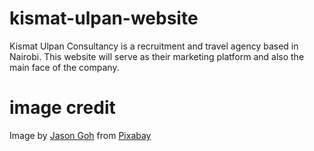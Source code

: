 # kismat-ulpan-website
Kismat Ulpan Consultancy is a recruitment and travel agency based in Nairobi. This website will serve as their marketing platform and also the main face of the company. 


# image credit
Image by <a href="https://pixabay.com/users/cegoh-94852/?utm_source=link-attribution&amp;utm_medium=referral&amp;utm_campaign=image&amp;utm_content=3184798">Jason Goh</a> from <a href="https://pixabay.com//?utm_source=link-attribution&amp;utm_medium=referral&amp;utm_campaign=image&amp;utm_content=3184798">Pixabay</a>
